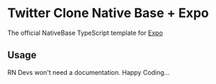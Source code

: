 # Twitter Clone Native Base + Expo

The official NativeBase TypeScript template for [Expo](https://docs.expo.io/)

## Usage

RN Devs won't need a documentation. 
Happy Coding...

